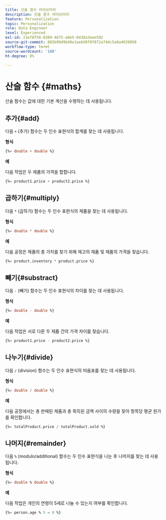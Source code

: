 ```yaml
---
title: 산술 함수 라이브러리
description: 산술 함수 라이브러리
feature: Personalization
topic: Personalization
role: Data Engineer
level: Experienced
exl-id: 21ef8f50-8389-4675-a8e5-0438a3eee592
source-git-commit: 882b99d9b49e1ae6d0f97872a74dc5a8a4639050
workflow-type: tm+mt
source-wordcount: '180'
ht-degree: 0%

---
```


# 산술 함수 {#maths}

산술 함수는 값에 대한 기본 계산을 수행하는 데 사용됩니다.

## 추가{#add}

다음 `+` (추가) 함수는 두 인수 표현식의 합계를 찾는 데 사용됩니다.

**형식**

```sql
{%= double + double %}
```

**예**

다음 작업은 두 제품의 가격을 합합니다.

```sql
{%= product1.price + product2.price %}
```

## 곱하기{#multiply}

다음 `*` (곱하기) 함수는 두 인수 표현식의 제품을 찾는 데 사용됩니다.

**형식**

```sql
{%= double * double %}
```

**예**

다음 공정은 제품의 총 가치를 찾기 위해 재고의 제품 및 제품의 가격을 찾습니다.

```sql
{%= product.inventory * product.price %}
```

## 빼기{#substract}

다음 `-` (빼기) 함수는 두 인수 표현식의 차이를 찾는 데 사용됩니다.

**형식**

```sql
{%= double - double %}
```

**예**

다음 작업은 서로 다른 두 제품 간의 가격 차이를 찾습니다.

```sql
{%= product1.price - product2.price %}
```

## 나누기{#divide}

다음 `/` (division) 함수는 두 인수 표현식의 따옴표를 찾는 데 사용됩니다.

**형식**

```sql
{%= double / double %}
```

**예**

다음 공정에서는 총 판매된 제품과 총 획득된 금액 사이의 수량을 찾아 항목당 평균 원가를 확인합니다.

```sql
{%= totalProduct.price / totalProduct.sold %}
```

## 나머지{#remainder}

다음 `%` (modulo/additional) 함수는 두 인수 표현식을 나눈 후 나머지를 찾는 데 사용됩니다.

**형식**

```sql
{%= double % double %}
```

**예**

다음 작업은 개인의 연령이 5세로 나눌 수 있는지 여부를 확인합니다.

```sql
{%= person.age % 5 = 0 %}
```
